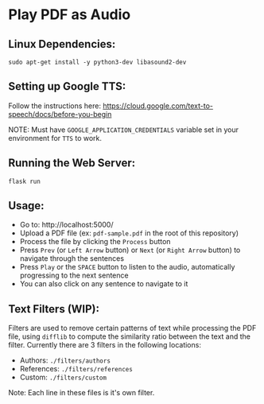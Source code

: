 # Play PDF as Audio


## Linux Dependencies:
```
sudo apt-get install -y python3-dev libasound2-dev
```

## Setting up Google TTS:

Follow the instructions here: https://cloud.google.com/text-to-speech/docs/before-you-begin

NOTE: Must have `GOOGLE_APPLICATION_CREDENTIALS` variable set in your environment for `TTS` to work.

## Running the Web Server:

```
flask run
```

## Usage:

- Go to: http://localhost:5000/
- Upload a PDF file (ex: `pdf-sample.pdf` in the root of this repository)
- Process the file by clicking the `Process` button
- Press `Prev` (or `Left Arrow` button) or `Next` (or `Right Arrow` button) to navigate through the sentences
- Press `Play` or the `SPACE` button to listen to the audio, automatically progressing to the next sentence
- You can also click on any sentence to navigate to it
  
## Text Filters (WIP):

Filters are used to remove certain patterns of text while processing the PDF file, using `difflib` to compute the similarity ratio between the text and the filter.
Currently there are 3 filters in the following locations:
- Authors: `./filters/authors`
- References: `./filters/references`
- Custom: `./filters/custom`

Note: Each line in these files is it's own filter.
